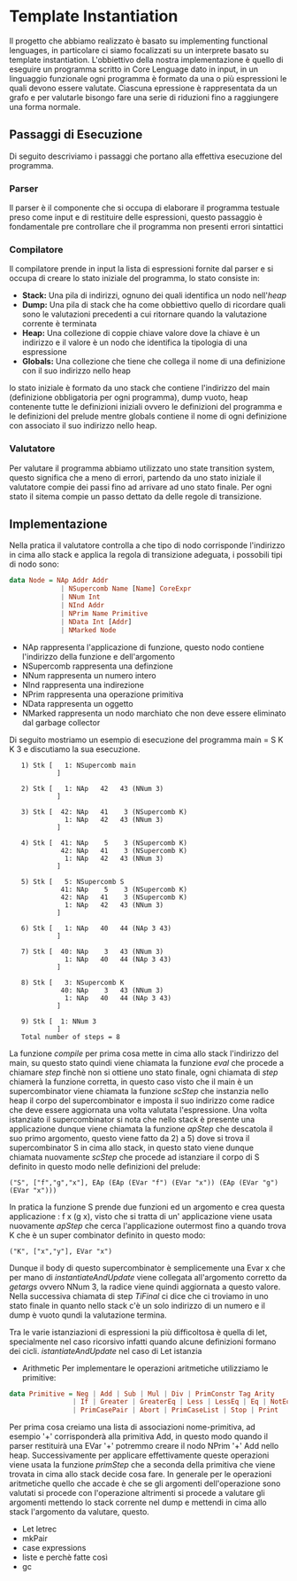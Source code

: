 # Template Instantiation

Il progetto che abbiamo realizzato è basato su implementing functional lenguages, in particolare ci siamo focalizzati su un interprete basato su template instantiation. L'obbiettivo della nostra implementazione è quello di eseguire un programma scritto in Core Lenguage dato in input, in un linguaggio funzionale ogni programma è formato da una o più espressioni le quali devono essere valutate. Ciascuna epressione è rappresentata da un grafo e per valutarle bisongo fare una serie di riduzioni fino a raggiungere una forma normale.

## Passaggi di Esecuzione

Di seguito descriviamo i passaggi che portano alla effettiva esecuzione del programma.

### Parser

Il parser è il componente che si occupa di elaborare il programma testuale preso come input e di restituire delle espressioni, questo passaggio è fondamentale pre controllare che il programma non presenti errori sintattici

### Compilatore

Il compilatore prende in input la lista di espressioni fornite dal parser e si occupa di creare lo stato iniziale del programma, lo stato consiste in:

- **Stack:** Una pila di indirizzi, ognuno dei quali identifica un nodo nell'*heap* 
- **Dump:** Una pila di stack che ha come obbiettivo quello di ricordare quali sono le valutazioni precedenti a cui ritornare quando la valutazione corrente è terminata
- **Heap:** Una collezione di coppie chiave valore dove la chiave è un indirizzo e il valore è un nodo che identifica la tipologia di una espressione 
- **Globals:** Una collezione che tiene che collega il nome di una definizione con il suo indirizzo nello heap

lo stato iniziale è formato da uno stack che contiene l'indirizzo del main (definizione obbligatoria per ogni programma), dump vuoto, heap contenente tutte le definizioni iniziali ovvero le definizioni del programma e le definizioni del prelude mentre globals contiene il nome di ogni definizione con associato il suo indirizzo nello heap.


### Valutatore

Per valutare il programma abbiamo utilizzato uno state transition system, questo significa che a meno di errori, partendo da uno stato iniziale il valutatore compie dei passi fino ad arrivare ad uno stato finale. Per ogni stato il sitema compie un passo dettato da delle regole di transizione.

## Implementazione

Nella pratica il valutatore controlla a che tipo di nodo corrisponde l'indirizzo in cima allo stack e applica la regola di transizione adeguata, i possobili tipi di nodo sono:

~~~ haskell
data Node = NAp Addr Addr
             | NSupercomb Name [Name] CoreExpr
             | NNum Int
             | NInd Addr
             | NPrim Name Primitive
             | NData Int [Addr]
             | NMarked Node
~~~

- NAp rappresenta l'applicazione di funzione, questo nodo contiene l'indirizzo della funzione e dell'argomento
- NSupercomb rappresenta una definzione 
- NNum rappresenta un numero intero
- NInd rappresenta una indirezione
- NPrim rappresenta una operazione primitiva 
- NData rappresenta un oggetto
- NMarked rappresenta un nodo marchiato che non deve essere eliminato dal garbage collector

Di seguito mostriamo un esempio di esecuzione del programma main = S K K 3 e discutiamo la sua esecuzione. 

~~~ 
   1) Stk [   1: NSupercomb main
            ]
      
   2) Stk [   1: NAp   42   43 (NNum 3)
            ]
      
   3) Stk [  42: NAp   41    3 (NSupercomb K)
              1: NAp   42   43 (NNum 3)
            ]
      
   4) Stk [  41: NAp    5    3 (NSupercomb K)
             42: NAp   41    3 (NSupercomb K)
              1: NAp   42   43 (NNum 3)
            ]
      
   5) Stk [   5: NSupercomb S
             41: NAp    5    3 (NSupercomb K)
             42: NAp   41    3 (NSupercomb K)
              1: NAp   42   43 (NNum 3)
            ]
      
   6) Stk [   1: NAp   40   44 (NAp 3 43)
            ]
      
   7) Stk [  40: NAp    3   43 (NNum 3)
              1: NAp   40   44 (NAp 3 43)
            ]
      
   8) Stk [   3: NSupercomb K
             40: NAp    3   43 (NNum 3)
              1: NAp   40   44 (NAp 3 43)
            ]
      
   9) Stk [  1: NNum 3
            ]
   Total number of steps = 8
~~~

La funzione *compile* per prima cosa mette in cima allo stack l'indirizzo del main, su questo stato quindi viene chiamata la funzione *eval* che procede a chiamare *step* finchè non si ottiene uno stato finale, ogni chiamata di *step* chiamerà la funzione corretta, in questo caso visto che il main è un supercombinator viene chiamata la funzione *scStep* che instanzia nello heap il corpo del supercombinator e imposta il suo indirizzo come radice che deve essere aggiornata una volta valutata l'espressione.
Una volta istanziato il supercombinator si nota che nello stack è presente una applicazione dunque viene chiamata la funzione *apStep* che descatola il suo primo argomento, questo viene fatto da 2) a 5) dove si trova il supercombinator S in cima allo stack, in questo stato viene dunque chiamata nuovamente *scStep* che procede ad istanziare il corpo di S definito in questo modo nelle definizioni del prelude:

~~~
("S", ["f","g","x"], EAp (EAp (EVar "f") (EVar "x")) (EAp (EVar "g") (EVar "x")))
~~~

In pratica la funzione S prende due funzioni ed un argomento e crea questa applicazione : f x (g x), visto che si tratta di un' applicazione viene usata nuovamente *apStep* che cerca l'applicazione outermost fino a quando trova K che è un super combinator definito in questo modo:

~~~
("K", ["x","y"], EVar "x")
~~~

Dunque il body di questo supercombinator è semplicemente una Evar x che per mano di *instantiateAndUpdate* viene collegata all'argomento corretto da *getargs* ovvero NNum 3, la radice viene quindi aggiornata a questo valore.
Nella successiva chiamata di step *TiFinal* ci dice che ci troviamo in uno stato finale in quanto nello stack c'è un solo indirizzo di un numero e il dump è vuoto qundi la valutazione termina.  

Tra le varie istanziazioni di espressioni la più difficoltosa è quella di let, specialmente nel caso ricorsivo infatti quando alcune definizioni formano dei cicli. *istantiateAndUpdate* nel caso di Let istanzia 

- Arithmetic
Per implementare le operazioni aritmetiche utilizziamo le primitive:
~~~ haskell
data Primitive = Neg | Add | Sub | Mul | Div | PrimConstr Tag Arity 
                | If | Greater | GreaterEq | Less | LessEq | Eq | NotEq 
                | PrimCasePair | Abort | PrimCaseList | Stop | Print
~~~

Per prima cosa creiamo una lista di associazioni nome-primitiva, ad esempio '+' corrisponderà alla primitiva Add, in questo modo quando il parser restituirà una EVar '+' potremmo creare il nodo NPrim '+' Add nello heap.
Successivamente per applicare effettivamente queste operazioni viene usata la funzione *primStep* che a seconda della primitiva che viene trovata in cima allo stack decide cosa fare. In generale per le operazioni aritmetiche quello che accade è che se gli argomenti dell'operazione sono valutati si procede con l'operazione altrimenti si procede a valutare gli argomenti mettendo lo stack corrente nel dump e mettendi in cima allo stack l'argomento da valutare, questo. 

- Let letrec
- mkPair
- case expressions
- liste e perchè fatte così
- gc